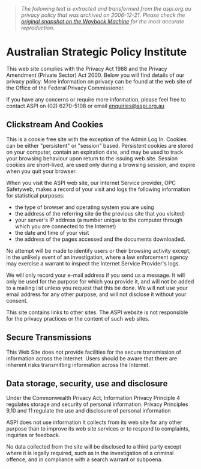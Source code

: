 > *The following text is extracted and transformed from the aspi.org.au privacy policy that was archived on 2006-12-21. Please check the [original snapshot on the Wayback Machine](https://web.archive.org/web/20061221191422id_/http%3A//www.aspi.org.au/aboutaspi/Privacypolicy.aspx) for the most accurate reproduction.*

# Australian Strategic Policy Institute

This web site complies with the Privacy Act 1988 and the Privacy Amendment (Private Sector) Act 2000. Below you will find details of our privacy policy. More information on privacy can be found at the web site of the Office of the Federal Privacy Commissioner. 

If you have any concerns or require more information, please feel free to contact ASPI on (02) 6270-5108 or email [enquiries@aspi.org.au](mailto:enquiries@aspi.org.au)

##  Clickstream And Cookies

This is a cookie free site with the exception of the Admin Log In. Cookies can be either "persistent" or "session" based. Persistent cookies are stored on your computer, contain an expiration date, and may be used to track your browsing behaviour upon return to the issuing web site. Session cookies are short-lived, are used only during a browsing session, and expire when you quit your browser. 

When you visit the ASPI web site, our Internet Service provider, OPC Safetyweb, makes a record of your visit and logs the following information for statistical purposes:

  * the type of browser and operating system you are using 
  * the address of the referring site (ie the previous site that you visited) 
  * your server's IP address (a number unique to the computer through which you are connected to the Internet) 
  * the date and time of your visit 
  * the address of the pages accessed and the documents downloaded. 



No attempt will be made to identify users or their browsing activity except, in the unlikely event of an investigation, where a law enforcement agency may exercise a warrant to inspect the Internet Service Provider's logs. 

We will only record your e-mail address if you send us a message. It will only be used for the purpose for which you provide it, and will not be added to a mailing list unless you request that this be done. We will not use your email address for any other purpose, and will not disclose it without your consent. 

This site contains links to other sites. The ASPI website is not responsible for the privacy practices or the content of such web sites. 

##  Secure Transmissions

This Web Site does not provide facilities for the secure transmission of information across the Internet. Users should be aware that there are inherent risks transmitting information across the Internet. 

##  Data storage, security, use and disclosure

Under the Commonwealth Privacy Act, Information Privacy Principle 4 regulates storage and security of personal information. Privacy Principles 9,10 and 11 regulate the use and disclosure of personal information 

ASPI does not use information it collects from its web site for any other purpose than to improve its web site services or to respond to complaints, inquiries or feedback. 

No data collected from the site will be disclosed to a third party except where it is legally required, such as in the investigation of a criminal offence, and in compliance with a search warrant or subpoena. 
